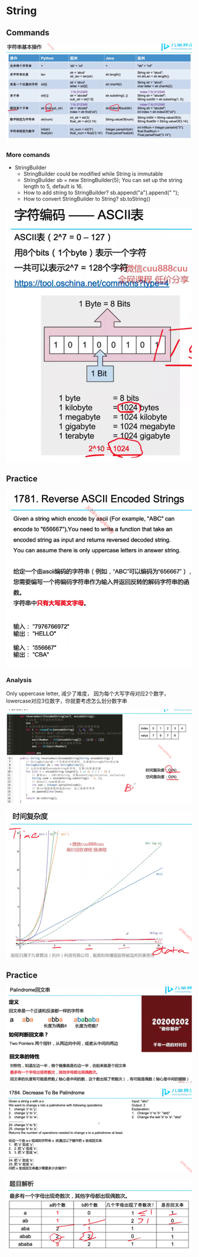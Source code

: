 # String

## Commands
![Alt text](image.png)

### More comands
- StringBuilder
  - StringBuilder could be modified while String is immutable
  - StringBuilder sb = new StringBuilder(5); You can set up the string length to 5, default is 16.
  - How to add string to StringBuilder? sb.append("a").append(" ");
  - How to convert StringBuilder to String? sb.toString()

![Alt text](image-1.png)

## Practice 
![Alt text](image-2.png)

### Analysis 
Only uppercase letter, 减少了难度， 因为每个大写字母对应2个数字，lowercase对应3位数字，你就要考虑怎么划分数字串

![Alt text](image-3.png)

![Alt text](image-4.png)

## Practice

![Alt text](image-5.png)

![Alt text](image-6.png)

![Alt text](image-7.png)


